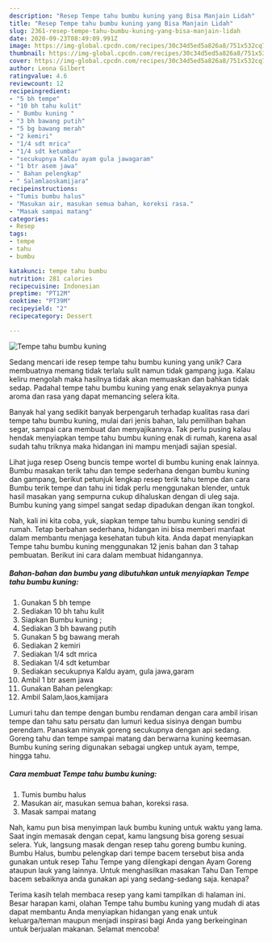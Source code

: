```yaml
---
description: "Resep Tempe tahu bumbu kuning yang Bisa Manjain Lidah"
title: "Resep Tempe tahu bumbu kuning yang Bisa Manjain Lidah"
slug: 2361-resep-tempe-tahu-bumbu-kuning-yang-bisa-manjain-lidah
date: 2020-09-23T08:49:09.991Z
image: https://img-global.cpcdn.com/recipes/30c34d5ed5a826a8/751x532cq70/tempe-tahu-bumbu-kuning-foto-resep-utama.jpg
thumbnail: https://img-global.cpcdn.com/recipes/30c34d5ed5a826a8/751x532cq70/tempe-tahu-bumbu-kuning-foto-resep-utama.jpg
cover: https://img-global.cpcdn.com/recipes/30c34d5ed5a826a8/751x532cq70/tempe-tahu-bumbu-kuning-foto-resep-utama.jpg
author: Leona Gilbert
ratingvalue: 4.6
reviewcount: 12
recipeingredient:
- "5 bh tempe"
- "10 bh tahu kulit"
- " Bumbu kuning "
- "3 bh bawang putih"
- "5 bg bawang merah"
- "2 kemiri"
- "1/4 sdt mrica"
- "1/4 sdt ketumbar"
- "secukupnya Kaldu ayam gula jawagaram"
- "1 btr asem jawa"
- " Bahan pelengkap"
- " Salamlaoskamijara"
recipeinstructions:
- "Tumis bumbu halus"
- "Masukan air, masukan semua bahan, koreksi rasa."
- "Masak sampai matang"
categories:
- Resep
tags:
- tempe
- tahu
- bumbu

katakunci: tempe tahu bumbu 
nutrition: 281 calories
recipecuisine: Indonesian
preptime: "PT12M"
cooktime: "PT39M"
recipeyield: "2"
recipecategory: Dessert

---
```



![Tempe tahu bumbu kuning](https://img-global.cpcdn.com/recipes/30c34d5ed5a826a8/751x532cq70/tempe-tahu-bumbu-kuning-foto-resep-utama.jpg)

Sedang mencari ide resep tempe tahu bumbu kuning yang unik? Cara membuatnya memang tidak terlalu sulit namun tidak gampang juga. Kalau keliru mengolah maka hasilnya tidak akan memuaskan dan bahkan tidak sedap. Padahal tempe tahu bumbu kuning yang enak selayaknya punya aroma dan rasa yang dapat memancing selera kita.

Banyak hal yang sedikit banyak berpengaruh terhadap kualitas rasa dari tempe tahu bumbu kuning, mulai dari jenis bahan, lalu pemilihan bahan segar, sampai cara membuat dan menyajikannya. Tak perlu pusing kalau hendak menyiapkan tempe tahu bumbu kuning enak di rumah, karena asal sudah tahu triknya maka hidangan ini mampu menjadi sajian spesial.

Lihat juga resep Oseng buncis tempe wortel di bumbu kuning enak lainnya. Bumbu masakan terik tahu dan tempe sederhana dengan bumbu kuning dan gampang, berikut petunjuk lengkap resep terik tahu tempe dan cara Bumbu terik tempe dan tahu ini tidak perlu menggunakan blender, untuk hasil masakan yang sempurna cukup dihaluskan dengan di uleg saja. Bumbu kuning yang simpel sangat sedap dipadukan dengan ikan tongkol.


Nah, kali ini kita coba, yuk, siapkan tempe tahu bumbu kuning sendiri di rumah. Tetap berbahan sederhana, hidangan ini bisa memberi manfaat dalam membantu menjaga kesehatan tubuh kita. Anda dapat menyiapkan Tempe tahu bumbu kuning menggunakan 12 jenis bahan dan 3 tahap pembuatan. Berikut ini cara dalam membuat hidangannya.

<!--inarticleads1-->

##### Bahan-bahan dan bumbu yang dibutuhkan untuk menyiapkan Tempe tahu bumbu kuning:

1. Gunakan 5 bh tempe
1. Sediakan 10 bh tahu kulit
1. Siapkan  Bumbu kuning ;
1. Sediakan 3 bh bawang putih
1. Gunakan 5 bg bawang merah
1. Sediakan 2 kemiri
1. Sediakan 1/4 sdt mrica
1. Sediakan 1/4 sdt ketumbar
1. Sediakan secukupnya Kaldu ayam, gula jawa,garam
1. Ambil 1 btr asem jawa
1. Gunakan  Bahan pelengkap:
1. Ambil  Salam,laos,kamijara


Lumuri tahu dan tempe dengan bumbu rendaman dengan cara ambil irisan tempe dan tahu satu persatu dan lumuri kedua sisinya dengan bumbu perendam. Panaskan minyak goreng secukupnya dengan api sedang. Goreng tahu dan tempe sampai matang dan berwarna kuning keemasan. Bumbu kuning sering digunakan sebagai ungkep untuk ayam, tempe, hingga tahu. 

<!--inarticleads2-->

##### Cara membuat Tempe tahu bumbu kuning:

1. Tumis bumbu halus
1. Masukan air, masukan semua bahan, koreksi rasa.
1. Masak sampai matang


Nah, kamu pun bisa menyimpan lauk bumbu kuning untuk waktu yang lama. Saat ingin memasak dengan cepat, kamu langsung bisa goreng sesuai selera. Yuk, langsung masak dengan resep tahu goreng bumbu kuning. Bumbu Halus, bumbu pelengkap dari tempe bacem tersebut bisa anda gunakan untuk resep Tahu Tempe yang dilengkapi dengan Ayam Goreng ataupun lauk yang lainnya. Untuk menghasilkan masakan Tahu Dan Tempe bacem sebaiknya anda gunakan api yang sedang-sedang saja. kenapa? 

Terima kasih telah membaca resep yang kami tampilkan di halaman ini. Besar harapan kami, olahan Tempe tahu bumbu kuning yang mudah di atas dapat membantu Anda menyiapkan hidangan yang enak untuk keluarga/teman maupun menjadi inspirasi bagi Anda yang berkeinginan untuk berjualan makanan. Selamat mencoba!
